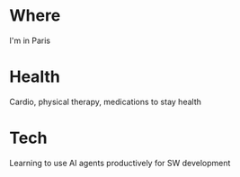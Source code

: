 # Where

I'm in Paris

# Health
Cardio, physical therapy, medications to stay health

# Tech
Learning to use AI agents productively for SW development
